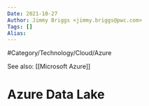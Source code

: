```yaml
---
Date: 2021-10-27
Author: Jimmy Briggs <jimmy.briggs@pwc.com>
Tags: []
Alias:
---
```


#Category/Technology/Cloud/Azure 

See also: [[Microsoft Azure]]

# Azure Data Lake

